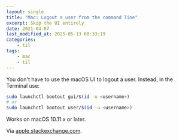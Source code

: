 ```yaml
---
layout: single
title: "Mac: Logout a user from the command line"
excerpt: Skip the UI entirely
date: 2021-04-07
last_modified_at: 2025-05-13 00:33:19
categories:
    - til
tags:
    - mac
    - til
---
```


You don't have to use the macOS UI to logout a user. Instead, in the Terminal use:

```bash
sudo launchctl bootout gui/$(id -u <username>)
# or
sudo launchctl bootout user/$(id -u <username>)
```

Works on macOS 10.11.x or later.

Via
[apple.stackexchange.com](https://apple.stackexchange.com/questions/126761/way-to-logout-a-user-from-the-command-line-in-os-x-10-9).
